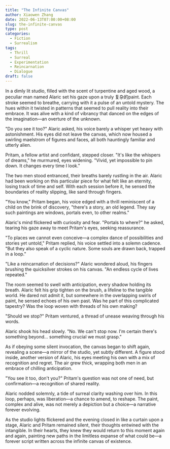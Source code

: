 ```yaml
---
title: "The Infinite Canvas"
author: Xiaowen Zhang
date: 2022-06-13T07:00:00+08:00
slug: the-infinite-canvas
type: post
categories:
  - Fiction
  - Surrealism
tags:
  - Thrill
  - Surreal
  - Experimentation
  - Reincarnation
  - Dialogue
draft: false
---
```


In a dimly lit studio, filled with the scent of turpentine and aged wood, a peculiar man named Alaric set his gaze upon a truly 复杂的paint. Each stroke seemed to breathe, carrying with it a pulse of an untold mystery. The hues within it twisted in patterns that seemed to pull reality into their embrace. It was alive with a kind of vibrancy that danced on the edges of the imagination—an overture of the unknown. 

"Do you see it too?" Alaric asked, his voice barely a whisper yet heavy with astonishment. His eyes did not leave the canvas, which now housed a swirling maelstrom of figures and faces, all both hauntingly familiar and utterly alien.

Pritam, a fellow artist and confidant, stepped closer. "It's like the whispers of dreams," he murmured, eyes widening. "Vivid, yet impossible to pin down. It changes every time I look."

The two men stood entranced, their breaths barely rustling in the air. Alaric had been working on this particular piece for what felt like an eternity, losing track of time and self. With each session before it, he sensed the boundaries of reality slipping, like sand through fingers.

"You know," Pritam began, his voice edged with a thrill reminiscent of a child on the brink of discovery, "there's a story, an old legend. They say such paintings are windows, portals even, to other realms."

Alaric's mind flickered with curiosity and fear. "Portals to where?" he asked, tearing his gaze away to meet Pritam's eyes, seeking reassurance.

"To places we cannot even conceive—a complex dance of possibilities and stories yet untold," Pritam replied, his voice settled into a solemn cadence. "But they also speak of a cyclic nature. Some souls are drawn back, trapped in a loop."

"Like a reincarnation of decisions?" Alaric wondered aloud, his fingers brushing the quicksilver strokes on his canvas. "An endless cycle of lives repeated."

The room seemed to swell with anticipation, every shadow holding its breath. Alaric felt his grip tighten on the brush, a lifeline to the tangible world. He dared not admit it, but somewhere in the overlapping swirls of paint, he sensed echoes of his own past. Was he part of this complicated tapestry? Was the loop woven with threads of his own making?

"Should we stop?" Pritam ventured, a thread of unease weaving through his words.

Alaric shook his head slowly. "No. We can't stop now. I'm certain there's something beyond... something crucial we must grasp."

As if obeying some silent invocation, the canvas began to shift again, revealing a scene—a mirror of the studio, yet subtly different. A figure stood inside, another version of Alaric, his eyes meeting his own with a mix of recognition and regret. The air grew thick, wrapping both men in an embrace of chilling anticipation.

"You see it too, don't you?" Pritam's question was not one of need, but confirmation—a recognition of shared reality.

Alaric nodded solemnly, a tide of surreal clarity washing over him. In this loop, perhaps, was liberation—a chance to amend, to reshape. The paint, complex and alive, was not merely a depiction but a choice—a narrative forever evolving.

As the studio lights flickered and the evening closed in like a curtain upon a stage, Alaric and Pritam remained silent, their thoughts entwined with the intangible. In their hearts, they knew they would return to this moment again and again, painting new paths in the limitless expanse of what could be—a forever script written across the infinite canvas of existence.